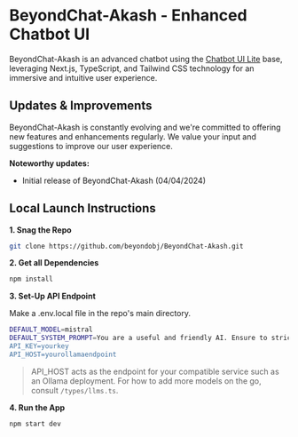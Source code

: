 
# BeyondChat-Akash - Enhanced Chatbot UI

BeyondChat-Akash is an advanced chatbot using the [Chatbot UI Lite](https://github.com/mckaywrigley/chatbot-ui-lite) base, leveraging Next.js, TypeScript, and Tailwind CSS technology for an immersive and intuitive user experience.

## Updates & Improvements

BeyondChat-Akash is constantly evolving and we're committed to offering new features and enhancements regularly. We value your input and suggestions to improve our user experience.

**Noteworthy updates:**

- Initial release of BeyondChat-Akash (04/04/2024)

## Local Launch Instructions

**1. Snag the Repo**

```bash
git clone https://github.com/beyondobj/BeyondChat-Akash.git
```

**2. Get all Dependencies**

```bash
npm install
```

**3. Set-Up API Endpoint**

Make a .env.local file in the repo's main directory.

```bash
DEFAULT_MODEL=mistral
DEFAULT_SYSTEM_PROMPT=You are a useful and friendly AI. Ensure to strictly follow the user's instructions. Avoid using emoticons or casual language. Offer accurate and useful information.
API_KEY=yourkey
API_HOST=yourollamaendpoint
```

> API_HOST acts as the endpoint for your compatible service such as an Ollama deployment. For how to add more models on the go, consult `/types/llms.ts`.

**4. Run the App**

```bash
npm start dev
```